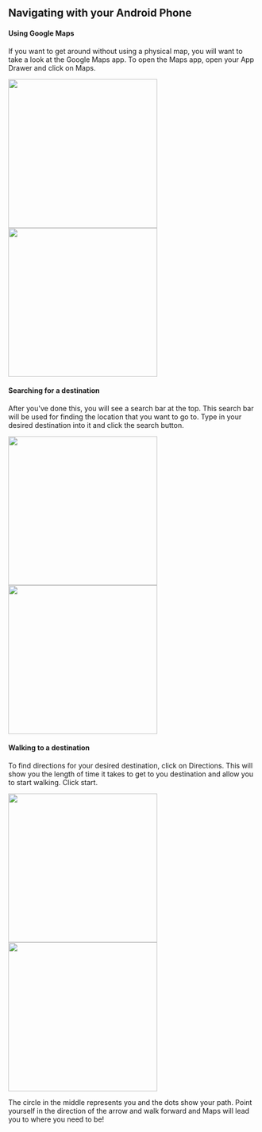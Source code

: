 ## Navigating with your Android Phone

#### Using Google Maps

If you want to get around without using a physical map, you will want to take a look at the Google Maps app. To open the Maps app, open your App Drawer and click on Maps.

<img src="googlemaps.png" width="300">
<img src="openmaps.gif" width="300">

#### Searching for a destination

After you've done this, you will see a search bar at the top. This search bar will be used for finding the location that you want to go to. Type in your desired destination into it and click the search button.

<img src="foundupson.png" width="300">
<img src="typeaddress.gif" width="300">

#### Walking to a destination

To find directions for your desired destination, click on Directions. This will show you the length of time it takes to get to you destination and allow you to start walking. Click start.

<img src="viewingdirectiontoupson.png" width="300">
<img src="walkingtoupson.png" width="300">

The circle in the middle represents you and the dots show your path. Point yourself in the direction of the arrow and walk forward and Maps will lead you to where you need to be!
